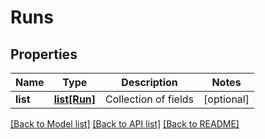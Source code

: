 # Runs

## Properties
Name | Type | Description | Notes
------------ | ------------- | ------------- | -------------
**list** | [**list[Run]**](Run.md) | Collection of fields | [optional] 

[[Back to Model list]](../README.md#documentation-for-models) [[Back to API list]](../README.md#documentation-for-api-endpoints) [[Back to README]](../README.md)


